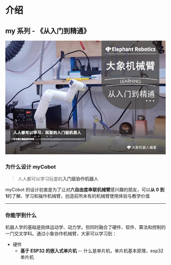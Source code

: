 # 介绍

## my 系列 - 《从入门到精通》

![alt text](image.png)

### 为什么设计 myCobot

> 人人都可以学习玩耍的**入门级协作机器人**

myCobot 的设计初衷是为了让对**六自由度串联机械臂**感兴趣的朋友，可以**从 0 到 1**的了解、学习和操作机械臂，创造前所未有的机械臂使用体验与教学价值

---

### 你能学到什么

机器人学的基础是刚体运动学、动力学。但同时融合了硬件、软件、算法和控制的一门交叉学科。通过小象协作机械臂，大家可以学习到：

- 硬件
  - **基于 ESP32 的嵌入式单片机** -- 什么是单片机，单片机基本原理，esp32 单片机
